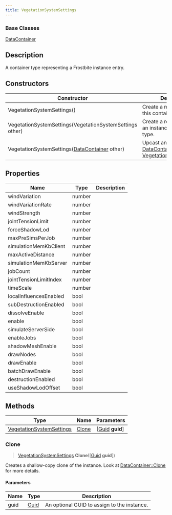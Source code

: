 ```yaml
---
title: VegetationSystemSettings
---
```

### Base Classes

[DataContainer](/vext/ref/shared/class/datacontainer)

## Description

A container type representing a Frostbite instance entry.

## Constructors

| Constructor                                                                         | Description                                                                                                                             |
| ----------------------------------------------------------------------------------- | --------------------------------------------------------------------------------------------------------------------------------------- |
| VegetationSystemSettings()                                                          | Create a new instance of this container type.                                                                                           |
| VegetationSystemSettings(VegetationSystemSettings other)                            | Create a reference copy of an instance of the same type.                                                                                |
| VegetationSystemSettings([DataContainer](/vext/ref/shared/class/datacontainer) other) | Upcast an instance of type [DataContainer](/vext/ref/shared/class/datacontainer) to [VegetationSystemSettings](VegetationSystemSettings). |

## Properties

| Name                   | Type   | Description |
| ---------------------- | ------ | ----------- |
| windVariation          | number |             |
| windVariationRate      | number |             |
| windStrength           | number |             |
| jointTensionLimit      | number |             |
| forceShadowLod         | number |             |
| maxPreSimsPerJob       | number |             |
| simulationMemKbClient  | number |             |
| maxActiveDistance      | number |             |
| simulationMemKbServer  | number |             |
| jobCount               | number |             |
| jointTensionLimitIndex | number |             |
| timeScale              | number |             |
| localInfluencesEnabled | bool   |             |
| subDestructionEnabled  | bool   |             |
| dissolveEnable         | bool   |             |
| enable                 | bool   |             |
| simulateServerSide     | bool   |             |
| enableJobs             | bool   |             |
| shadowMeshEnable       | bool   |             |
| drawNodes              | bool   |             |
| drawEnable             | bool   |             |
| batchDrawEnable        | bool   |             |
| destructionEnabled     | bool   |             |
| useShadowLodOffset     | bool   |             |

## Methods

| Type                                                 | Name            | Parameters                                     |
| ---------------------------------------------------- | --------------- | ---------------------------------------------- |
| [VegetationSystemSettings](VegetationSystemSettings) | [Clone](#clone) | \[[Guid](/vext/ref/shared/class/guid) **guid**\] |

### Clone

> [VegetationSystemSettings](VegetationSystemSettings) **Clone**(\[[Guid](/vext/ref/shared/class/guid) **guid**\])

Creates a shallow-copy clone of the instance. Look at [DataContainer::Clone](/vext/ref/shared/class/datacontainer#clone) for more details.

#### Parameters

| Name | Type         | Description                                 |
| ---- | ------------ | ------------------------------------------- |
| guid | [Guid](Guid) | An optional GUID to assign to the instance. |
